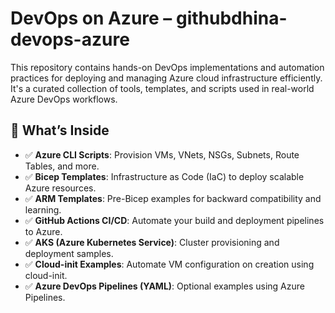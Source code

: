 # DevOps on Azure – githubdhina-devops-azure

This repository contains hands-on DevOps implementations and automation practices for deploying and managing Azure cloud infrastructure efficiently. It's a curated collection of tools, templates, and scripts used in real-world Azure DevOps workflows.

## 🚀 What’s Inside

- ✅ **Azure CLI Scripts**: Provision VMs, VNets, NSGs, Subnets, Route Tables, and more.
- ✅ **Bicep Templates**: Infrastructure as Code (IaC) to deploy scalable Azure resources.
- ✅ **ARM Templates**: Pre-Bicep examples for backward compatibility and learning.
- ✅ **GitHub Actions CI/CD**: Automate your build and deployment pipelines to Azure.
- ✅ **AKS (Azure Kubernetes Service)**: Cluster provisioning and deployment samples.
- ✅ **Cloud-init Examples**: Automate VM configuration on creation using cloud-init.
- ✅ **Azure DevOps Pipelines (YAML)**: Optional examples using Azure Pipelines.
